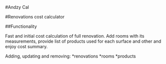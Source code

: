 #Andzy Cal

#Renovations cost calculator

##Functionality

Fast and initial cost calculation of full renovation. 
Add rooms with its measurements, provide list of products used for each surface and other and enjoy cost summary. 

Adding, updating and removing:
  *renovations
  *rooms
  *products
